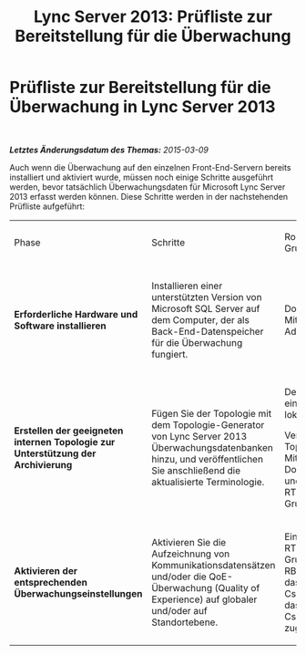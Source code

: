 ﻿---
title: 'Lync Server 2013: Prüfliste zur Bereitstellung für die Überwachung'
TOCTitle: Prüfliste zur Bereitstellung für die Überwachung
ms:assetid: 4e798370-277c-4391-84b4-13a972b45ca6
ms:mtpsurl: https://technet.microsoft.com/de-de/library/JJ204874(v=OCS.15)
ms:contentKeyID: 49890743
ms.date: 05/19/2016
mtps_version: v=OCS.15
ms.translationtype: HT
---

# Prüfliste zur Bereitstellung für die Überwachung in Lync Server 2013

 

_**Letztes Änderungsdatum des Themas:** 2015-03-09_

Auch wenn die Überwachung auf den einzelnen Front-End-Servern bereits installiert und aktiviert wurde, müssen noch einige Schritte ausgeführt werden, bevor tatsächlich Überwachungsdaten für Microsoft Lync Server 2013 erfasst werden können. Diese Schritte werden in der nachstehenden Prüfliste aufgeführt:


<table>
<colgroup>
<col style="width: 25%" />
<col style="width: 25%" />
<col style="width: 25%" />
<col style="width: 25%" />
</colgroup>
<tbody>
<tr class="odd">
<td><p>Phase</p></td>
<td><p>Schritte</p></td>
<td><p>Rolle und Gruppenmitgliedschaft</p></td>
<td><p>Dokumentation</p></td>
</tr>
<tr class="even">
<td><p><strong>Erforderliche Hardware und Software installieren</strong></p></td>
<td><p>Installieren einer unterstützten Version von Microsoft SQL Server auf dem Computer, der als Back-End-Datenspeicher für die Überwachung fungiert.</p></td>
<td><p>Domänenbenutzer, der auch Mitglied der lokalen Administratorgruppe ist.</p></td>
<td><p><a href="lync-server-2013-supported-hardware.md">Unterstützte Hardware für Lync Server 2013</a> im Unterstützungshandbuch</p>
<p><a href="lync-server-2013-server-software-and-infrastructure-support.md">Serversoftware- und Infrastrukturunterstützung in Lync Server 2013</a> im Unterstützungshandbuch</p></td>
</tr>
<tr class="odd">
<td><p><strong>Erstellen der geeigneten internen Topologie zur Unterstützung der Archivierung</strong></p></td>
<td><p>Fügen Sie der Topologie mit dem Topologie-Generator von Lync Server 2013 Überwachungsdatenbanken hinzu, und veröffentlichen Sie anschließend die aktualisierte Terminologie.</p></td>
<td><p>Definieren einer Topologie, ein Benutzer, der Mitglied der lokalen Benutzergruppe ist.</p>
<p>Veröffentlichen der Topologie, ein Benutzer, der Mitglied der Domänenadministratorgruppe und der RTCUniversalServerAdmins-Gruppe ist.</p></td>
<td><p><a href="lync-server-2013-associating-a-monitoring-store-with-a-front-end-pool.md">Zuordnen eines Überwachungsspeichers zu einem Front-End-Pool</a> im Bereitstellungshandbuch</p></td>
</tr>
<tr class="even">
<td><p><strong>Aktivieren der entsprechenden Überwachungseinstellungen</strong></p></td>
<td><p>Aktivieren Sie die Aufzeichnung von Kommunikationsdatensätzen und/oder die QoE-Überwachung (Quality of Experience) auf globaler und/oder auf Standortebene.</p></td>
<td><p>Ein Benutzer, der Mitglied der RTCUniversalServerAdmins-Gruppe ist oder dem eine RBAC-Rolle mit Zugriff auf das Cmdlet CsCdrConfiguration und auf das Cmdlet CsQoEConfiguration zugewiesen wurde.</p></td>
<td><p><a href="lync-server-2013-configuring-call-detail-recording-and-quality-of-experience-settings.md">Konfigurieren von KDS (Aufzeichnung von Kommunikationsdatensätzen) und QoE-Einstellungen</a> im Betriebshandbuch</p></td>
</tr>
</tbody>
</table>


